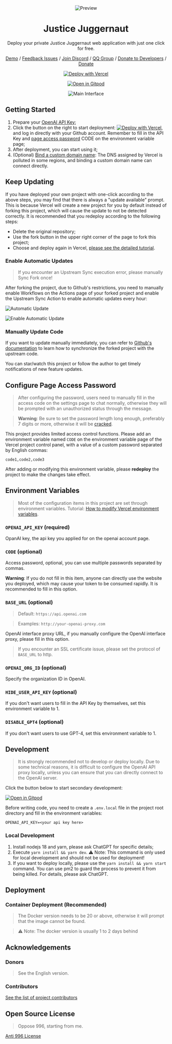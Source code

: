 <div align="center">
<img src="./docs/images/icon.svg" alt="Preview"/>

<h1 align="center">Justice Juggernaut</h1>

Deploy your private Justice Juggernaut web application with just one click for free.

[Demo](https://justice-juggernaut.vercel.app/) / [Feedback Issues](https://github.com/storminstakk/Justice_Juggernaut/issues) / [Join Discord](https://discord.gg/zrhvHCr79N) / [QQ Group](https://user-images.githubusercontent.com/16968934/228190818-7dd00845-e9b9-4363-97e5-44c507ac76da.jpeg) / [Donate to Developers](https://user-images.githubusercontent.com/16968934/227772541-5bcd52d8-61b7-488c-a203-0330d8006e2b.jpg) / [Donate](#donate-usdt)

[![Deploy with Vercel](https://vercel.com/button)](https://vercel.com/new/clone?repository-url=https%3A%2F%2Fgithub.com%2Fstorminstakk%2FJustice_Juggernaut&env=OPENAI_API_KEY&env=CODE&project-name=justice_juggernaut&repository-name=Justice_Juggernaut)

[![Open in Gitpod](https://gitpod.io/button/open-in-gitpod.svg)](https://gitpod.io/#https://github.com/storminstakk/Justice_Juggernaut)

![Main Interface](./docs/images/cover.png)

</div>

## Getting Started

1. Prepare your [OpenAI API Key](https://platform.openai.com/account/api-keys);
2. Click the button on the right to start deployment:
   [![Deploy with Vercel](https://vercel.com/button)](https://vercel.com/new/clone?repository-url=https%3A%2F%2Fgithub.com%2Fstorminstakk%2FJustice_Juggernaut&env=OPENAI_API_KEY&env=CODE&project-name=justice_juggernaut&repository-name=Justice_Juggernaut), and log in directly with your Github account. Remember to fill in the API Key and [page access password](#configure-page-access-password) CODE on the environment variable page;
3. After deployment, you can start using it;
4. (Optional) [Bind a custom domain name](https://vercel.com/docs/concepts/projects/domains/add-a-domain): The DNS assigned by Vercel is polluted in some regions, and binding a custom domain name can connect directly.

## Keep Updating

If you have deployed your own project with one-click according to the above steps, you may find that there is always a "update available" prompt. This is because Vercel will create a new project for you by default instead of forking this project, which will cause the update to not be detected correctly.
It is recommended that you redeploy according to the following steps:

- Delete the original repository;
- Use the fork button in the upper right corner of the page to fork this project;
- Choose and deploy again in Vercel, [please see the detailed tutorial](./docs/vercel-cn.md#如何新建项目).

### Enable Automatic Updates

> If you encounter an Upstream Sync execution error, please manually Sync Fork once!

After forking the project, due to Github's restrictions, you need to manually enable Workflows on the Actions page of your forked project and enable the Upstream Sync Action to enable automatic updates every hour:

![Automatic Update](./docs/images/enable-actions.jpg)

![Enable Automatic Update](./docs/images/enable-actions-sync.jpg)

### Manually Update Code

If you want to update manually immediately, you can refer to [Github's documentation](https://docs.github.com/en/pull-requests/collaborating-with-pull-requests/working-with-forks/syncing-a-fork) to learn how to synchronize the forked project with the upstream code.

You can star/watch this project or follow the author to get timely notifications of new feature updates.

## Configure Page Access Password

> After configuring the password, users need to manually fill in the access code on the settings page to chat normally, otherwise they will be prompted with an unauthorized status through the message.

> **Warning**: Be sure to set the password length long enough, preferably 7 digits or more, otherwise it will be [cracked](https://github.com/storminstakk/Justice_Juggernaut/issues/518).

This project provides limited access control functions. Please add an environment variable named `CODE` on the environment variable page of the Vercel project control panel, with a value of a custom password separated by English commas:

```
code1,code2,code3
```

After adding or modifying this environment variable, please **redeploy** the project to make the changes take effect.

## Environment Variables

> Most of the configuration items in this project are set through environment variables. Tutorial: [How to modify Vercel environment variables](./docs/vercel-cn.md).

### `OPENAI_API_KEY` (required)

OpanAI key, the api key you applied for on the openai account page.

### `CODE` (optional)

Access password, optional, you can use multiple passwords separated by commas.

**Warning**: If you do not fill in this item, anyone can directly use the website you deployed, which may cause your token to be consumed rapidly. It is recommended to fill in this option.

### `BASE_URL` (optional)

> Default: `https://api.openai.com`

> Examples: `http://your-openai-proxy.com`

OpenAI interface proxy URL, if you manually configure the OpenAI interface proxy, please fill in this option.

> If you encounter an SSL certificate issue, please set the protocol of `BASE_URL` to http.

### `OPENAI_ORG_ID` (optional)

Specify the organization ID in OpenAI.

### `HIDE_USER_API_KEY` (optional)

If you don't want users to fill in the API Key by themselves, set this environment variable to 1.

### `DISABLE_GPT4` (optional)

If you don't want users to use GPT-4, set this environment variable to 1.

## Development

> It is strongly recommended not to develop or deploy locally. Due to some technical reasons, it is difficult to configure the OpenAI API proxy locally, unless you can ensure that you can directly connect to the OpenAI server.

Click the button below to start secondary development:

[![Open in Gitpod](https://gitpod.io/button/open-in-gitpod.svg)](https://gitpod.io/#https://github.com/storminstakk/Justice_Juggernaut)

Before writing code, you need to create a `.env.local` file in the project root directory and fill in the environment variables:

```
OPENAI_API_KEY=<your api key here>
```

### Local Development

1. Install nodejs 18 and yarn, please ask ChatGPT for specific details;
2. Execute `yarn install && yarn dev`. ⚠️ Note: This command is only used for local development and should not be used for deployment!
3. If you want to deploy locally, please use the `yarn install && yarn start` command. You can use pm2 to guard the process to prevent it from being killed. For details, please ask ChatGPT.

## Deployment

### Container Deployment (Recommended)

> The Docker version needs to be 20 or above, otherwise it will prompt that the image cannot be found.

> ⚠️ Note: The docker version is usually 1 to 2 days behind

## Acknowledgements

### Donors

> See the English version.

### Contributors

[See the list of project contributors](https://github.com/storminstakk/Justice_Juggernaut//graphs/contributors)

## Open Source License

> Oppose 996, starting from me.

[Anti 996 License](https://github.com/kattgu7/Anti-996-License/blob/master/LICENSE_CN_EN)
